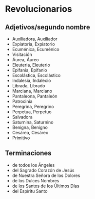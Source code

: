 # Revolucionarios

## Adjetivos/segundo nombre

- Auxiliadora, Auxiliador
- Expiatoria, Expiatorio
- Ecuménica, Ecuménico
- Visitación
- Áurea, Áureo
- Eleuteria, Eleuterio
- Epifanía, Epifanio
- Escolástica, Escolástico
- Indalesia, Indalecio
- Librada, Librado
- Marciana, Marciano
- Pantaleona, Pantaleón
- Patrocinia 
- Peregrina, Peregrino
- Perpetua, Perpetuo
- Salvadora
- Saturnina, Saturnino
- Benigna, Benigno
- Cesárea, Cesáreo
- Primitivo

## Terminaciones

- de todos los Ángeles
- del Sagrado Corazón de Jesús
- de Nuestra Señora de los Dolores
- de los Dulces Nombres
- de los Santos de los Últimos Días
- del Espíritu Santo
